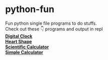 # python-fun
Fun python single file programs to do stuffs.  
Check out these 👇 programs and output in repl    
[**Digital Clock**](https://replit.com/@sabinmhx/python-digital-clock)  
[**Heart Shape**](https://replit.com/@sabinmhx/python-heart-shape)  
[**Scientific Calculator**](https://replit.com/@sabinmhx/python-scientific-calculator)  
[**Simple Calculator**](https://replit.com/@sabinmhx/python-simple-calculator)  
